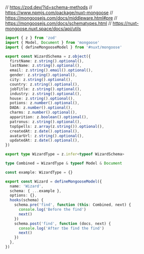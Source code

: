 // https://zod.dev/?id=schema-methods
// https://www.npmjs.com/package/nuxt-mongoose
// https://mongoosejs.com/docs/middleware.html#pre
// https://mongoosejs.com/docs/schematypes.html
// https://nuxt-mongoose.nuxt.space/docs/api/utils


```ts
import { z } from 'zod'
import { Model, Document } from 'mongoose'
import { defineMongooseModel } from '#nuxt/mongoose'

export const WizardSchema = z.object({
  firstName: z.string().optional(),
  lastName: z.string().optional(),
  email: z.string().email().optional(),
  gender: z.string().optional(),
  city: z.string().optional(),
  country: z.string().optional(),
  jobTitle: z.string().optional(),
  industry: z.string().optional(),
  house: z.string().optional(),
  potions: z.number().optional(),
  DADA: z.number().optional(),
  charms: z.number().optional(),
  apparition: z.boolean().optional(),
  patronus: z.string().optional(),
  topSpells: z.array(z.string()).optional(),
  createdAt: z.date().optional(),
  avatarUrl: z.string().optional(),
  updatedAt: z.date().optional(),
})

export type WizardType = z.infer<typeof WizardSchema>

type Combined = WizardType & typeof Model & Document

const example: WizardType = {}

export const Wizard = defineMongooseModel({
  name: 'Wizard',
  schema: { ...example },
  options: {},
  hooks(schema) {
    schema.pre('find', function (this: Combined, next) {
      console.log('Before the find')
      next()
    })
    schema.post('find', function (docs, next) {
      console.log('After tbe find the find')
      next()
    })
  },
})
```